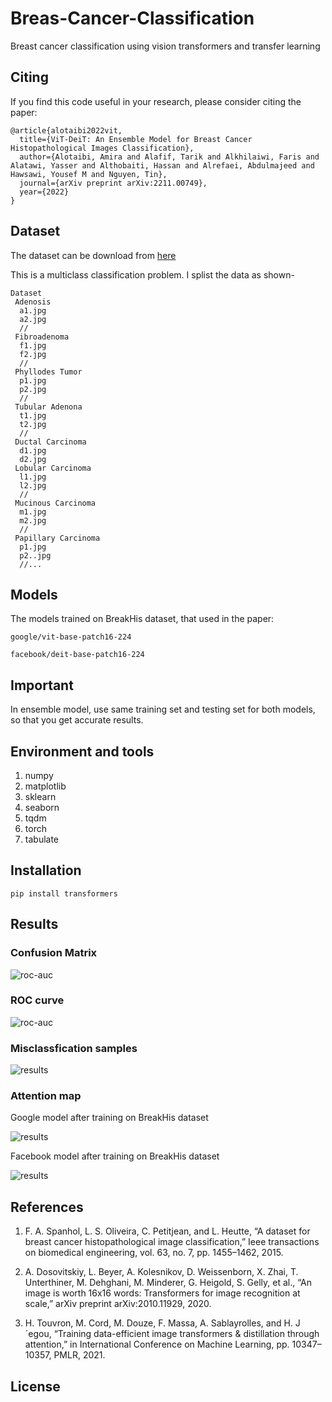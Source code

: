 # Breas-Cancer-Classification
Breast cancer classification using vision transformers and transfer learning

## Citing

If you find this code useful in your research, please consider citing the paper:

```
@article{alotaibi2022vit,
  title={ViT-DeiT: An Ensemble Model for Breast Cancer Histopathological Images Classification},
  author={Alotaibi, Amira and Alafif, Tarik and Alkhilaiwi, Faris and Alatawi, Yasser and Althobaiti, Hassan and Alrefaei, Abdulmajeed and Hawsawi, Yousef M and Nguyen, Tin},
  journal={arXiv preprint arXiv:2211.00749},
  year={2022}
}

```

## Dataset

The dataset can be download from [here](https://web.inf.ufpr.br/vri/databases/breast-cancer-histopathological-database-breakhis/)

This is a multiclass classification problem. I splist the data as shown-

```
Dataset
 Adenosis 
  a1.jpg
  a2.jpg
  //
 Fibroadenoma 
  f1.jpg
  f2.jpg
  //
 Phyllodes Tumor
  p1.jpg
  p2.jpg
  //
 Tubular Adenona
  t1.jpg
  t2.jpg
  //
 Ductal Carcinoma
  d1.jpg
  d2.jpg
 Lobular Carcinoma
  l1.jpg
  l2.jpg
  //
 Mucinous Carcinoma
  m1.jpg
  m2.jpg
  //
 Papillary Carcinoma
  p1.jpg
  p2..jpg
  //...
```

## Models
The models trained on BreakHis dataset, that used in the paper:

`google/vit-base-patch16-224`

`facebook/deit-base-patch16-224`

## Important 

In ensemble model, use same training set and testing set for both models, so that you get accurate results.

## Environment and tools

1. numpy
2. matplotlib
3. sklearn
4. seaborn
5. tqdm
6. torch
7. tabulate

## Installation

`pip install transformers`

## Results

### Confusion Matrix

![roc-auc](images/confusionMatrix2.png)

### ROC curve

![roc-auc](images/ROC.png)

### Misclassfication samples

![results](images/missClassify2.png)

### Attention map 

Google model after training on BreakHis dataset

![results](images/map1_GModel.png)

Facebook model after training on BreakHis dataset

![results](images/map1_FModel.png)


## References

1. F. A. Spanhol, L. S. Oliveira, C. Petitjean, and L. Heutte, “A dataset for
breast cancer histopathological image classification,” Ieee transactions
on biomedical engineering, vol. 63, no. 7, pp. 1455–1462, 2015.

2. A. Dosovitskiy, L. Beyer, A. Kolesnikov, D. Weissenborn, X. Zhai,
T. Unterthiner, M. Dehghani, M. Minderer, G. Heigold, S. Gelly, et al.,
“An image is worth 16x16 words: Transformers for image recognition
at scale,” arXiv preprint arXiv:2010.11929, 2020.

3. H. Touvron, M. Cord, M. Douze, F. Massa, A. Sablayrolles, and
H. J´egou, “Training data-efficient image transformers & distillation
through attention,” in International Conference on Machine Learning,
pp. 10347–10357, PMLR, 2021.



## License

```

```

